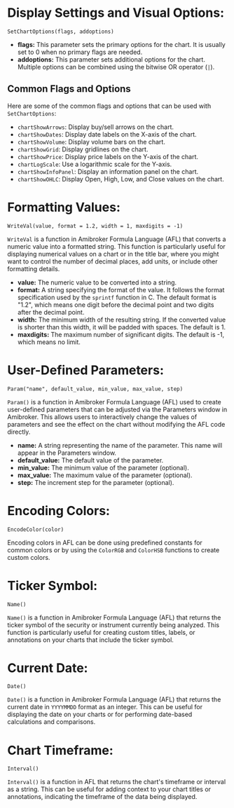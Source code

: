 # Display Settings and Visual Options:

```plaintext
SetChartOptions(flags, addoptions)
```

- **flags:** This parameter sets the primary options for the chart. It is usually set to 0 when no primary flags are needed.
- **addoptions:** This parameter sets additional options for the chart. Multiple options can be combined using the bitwise OR operator (`|`).

## Common Flags and Options

Here are some of the common flags and options that can be used with `SetChartOptions`:

- `chartShowArrows`: Display buy/sell arrows on the chart.
- `chartShowDates`: Display date labels on the X-axis of the chart.
- `chartShowVolume`: Display volume bars on the chart.
- `chartShowGrid`: Display gridlines on the chart.
- `chartShowPrice`: Display price labels on the Y-axis of the chart.
- `chartLogScale`: Use a logarithmic scale for the Y-axis.
- `chartShowInfoPanel`: Display an information panel on the chart.
- `chartShowOHLC`: Display Open, High, Low, and Close values on the chart.

# Formatting Values:

```plaintext
WriteVal(value, format = 1.2, width = 1, maxdigits = -1)
```

`WriteVal` is a function in Amibroker Formula Language (AFL) that converts a numeric value into a formatted string. This function is particularly useful for displaying numerical values on a chart or in the title bar, where you might want to control the number of decimal places, add units, or include other formatting details.

- **value:** The numeric value to be converted into a string.
- **format:** A string specifying the format of the value. It follows the format specification used by the `sprintf` function in C. The default format is "1.2", which means one digit before the decimal point and two digits after the decimal point.
- **width:** The minimum width of the resulting string. If the converted value is shorter than this width, it will be padded with spaces. The default is 1.
- **maxdigits:** The maximum number of significant digits. The default is -1, which means no limit.

# User-Defined Parameters:

```plaintext
Param("name", default_value, min_value, max_value, step)
```

`Param()` is a function in Amibroker Formula Language (AFL) used to create user-defined parameters that can be adjusted via the Parameters window in Amibroker. This allows users to interactively change the values of parameters and see the effect on the chart without modifying the AFL code directly.

- **name:** A string representing the name of the parameter. This name will appear in the Parameters window.
- **default_value:** The default value of the parameter.
- **min_value:** The minimum value of the parameter (optional).
- **max_value:** The maximum value of the parameter (optional).
- **step:** The increment step for the parameter (optional).

# Encoding Colors:
```plaintext
EncodeColor(color)
```

Encoding colors in AFL can be done using predefined constants for common colors or by using the `ColorRGB` and `ColorHSB` functions to create custom colors.

# Ticker Symbol:

```plaintext
Name()
```

`Name()` is a function in Amibroker Formula Language (AFL) that returns the ticker symbol of the security or instrument currently being analyzed. This function is particularly useful for creating custom titles, labels, or annotations on your charts that include the ticker symbol.

# Current Date:

```plaintext
Date()
```

`Date()` is a function in Amibroker Formula Language (AFL) that returns the current date in `YYYYMMDD` format as an integer. This can be useful for displaying the date on your charts or for performing date-based calculations and comparisons.

# Chart Timeframe:

```plaintext
Interval()
```

`Interval()` is a function in AFL that returns the chart's timeframe or interval as a string. This can be useful for adding context to your chart titles or annotations, indicating the timeframe of the data being displayed.